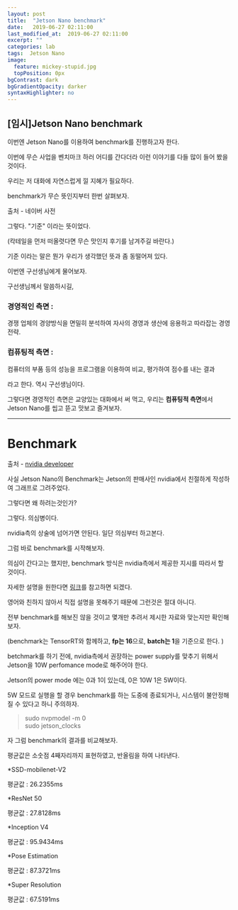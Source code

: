 ```yaml
---
layout: post
title:  "Jetson Nano benchmark"
date:   2019-06-27 02:11:00
last_modified_at:  2019-06-27 02:11:00
excerpt: ""
categories: lab
tags:  Jetson Nano
image:
  feature: mickey-stupid.jpg
  topPosition: 0px
bgContrast: dark
bgGradientOpacity: darker
syntaxHighlighter: no
---
```


[임시]Jetson Nano benchmark
--

이번엔 Jetson Nano를 이용하여 benchmark를 진행하고자 한다.

이번에 무슨 사업을 벤치마크 하러 어디를 간다더라 이런 이야기를 다들 많이 들어 봤을 것이다.

우리는 저 대화에 자연스럽게 낄 지혜가 필요하다.

benchmark가 무슨 뜻인지부터 한번 살펴보자.

<div class="img img--fullContainer img--8xLeading" style="background-image: url({{ site.baseurl_posts_img }}meaning_of_benchmark01.png);"></div>

출처 - 네이버 사전

그렇다. "기준" 이라는 뜻이었다.  

(칵테일을 먼저 떠올렷다면 무슨 맛인지 후기를 남겨주길 바란다.)

기준 이라는 말은 뭔가 우리가 생각했던 뜻과 좀 동떨어져 있다.

이번엔 구선생님에게 물어보자.

구선생님께서 말씀하시길,

### 경영적인 측면 :
경쟁 업체의 경양방식을 면밀히 분석하여 자사의 경영과 생산에 응용하고 따라잡는 경영 전략.

### 컴퓨팅적 측면 :
컴퓨터의 부품 등의 성능을 프로그램을 이용하여 비교, 평가하여 점수를 내는 결과

라고 한다. 역시 구선생님이다.

그렇다면 경영적인 측면은 교양있는 대화에서 써 먹고, 우리는 **컴퓨팅적 측면**에서 Jetson Nano를 씹고 뜯고 맛보고 즐겨보자.






***

# Benchmark

<div class="img img--fullContainer img--10xLeading" style="background-image: url({{ site.baseurl_posts_img }}jetson_nano-deep_learning_inference_perf-chart.png);"></div>

출처 - [nvidia developer](https://developer.nvidia.com/embedded/jetson-nano-dl-inference-benchmarks)  


사실 Jetson Nano의 Benchmark는 Jetson의 판매사인 nvidia에서 친절하게 작성하여 그래프로 그려주었다.

그렇다면 왜 하려는것인가?

그렇다. 의심병이다.

nvidia측의 상술에 넘어가면 안된다. 일단 의심부터 하고본다.

그럼 바로 benchmark를 시작해보자.

의심이 간다고는 했지만, benchmark 방식은 nvidia측에서 제공한 지시를 따라서 할 것이다.

자세한 설명을 원한다면 [링크](https://developer.nvidia.com/embedded/jetson-nano-dl-inference-benchmarks)를 참고하면 되겠다.

영어와 친하지 않아서 직접 설명을 못해주기 때문에 그런것은 절대 아니다.

전부 benchmark를 해보진 않을 것이고 몇개만 추려서 제시한 자료와 맞는지만 확인해보자.

(benchmark는 TensorRT와 함께하고, **fp는 16**으로, **batch는 1**을 기준으로 한다.
)

betchmark를 하기 전에, nvidia측에서 권장하는 power supply를 맞추기 위해서
Jetson을 10W perfomance mode로 해주어야 한다.

Jetson의 power mode 에는 0과 1이 있는데, 0은 10W 1은 5W이다.

5W 모드로 실행을 할 경우 benchmark를 하는 도중에 종료되거나, 시스템이 불안정해 질 수 있다고 하니 주의하자.

<blockquote class="u--startsWithDoubleQuote">sudo nvpmodel -m 0<br>
sudo jetson_clocks</blockquote>

자 그럼 benchmark의 결과를 비교해보자.

평균값은 소숫점 4째자리까지 표현하였고, 반올림을 하여 나타낸다.

*SSD-mobilenet-V2
<div class="img img--fullContainer img--fullContainer" style="background-image: url({{ site.baseurl_posts_img }}SSD-Mobilenet-V2.png);"></div>
평균값 : 26.2355ms  

*ResNet 50
<div class="img img--fullContainer img--fullContainer" style="background-image: url({{ site.baseurl_posts_img }}ResNet-50.png);"></div>
평균값 : 27.8128ms

*Inception V4
<div class="img img--fullContainer img--fullContainer" style="background-image: url({{ site.baseurl_posts_img }}Inception_V4.png);"></div>
평균값 : 95.9434ms

*Pose Estimation
<div class="img img--fullContainer img--fullContainer" style="background-image: url({{ site.baseurl_posts_img }}Pose_Estimation.png);"></div>
평균값 : 87.3721ms

*Super Resolution
<div class="img img--fullContainer img--fullContainer" style="background-image: url({{ site.baseurl_posts_img }}Super_Resolution.png);"></div>
평균값 : 67.5191ms
